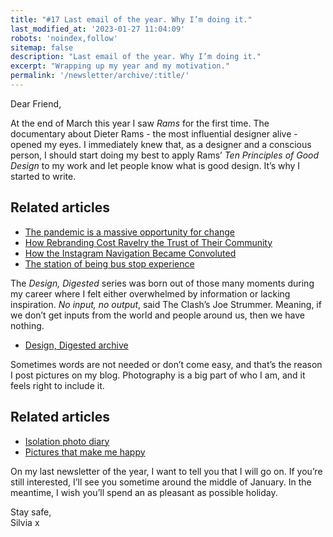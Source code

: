 ```yaml
---
title: "#17 Last email of the year. Why I’m doing it."
last_modified_at: '2023-01-27 11:04:09'
robots: 'noindex,follow'
sitemap: false
description: "Last email of the year. Why I’m doing it."
excerpt: "Wrapping up my year and my motivation."
permalink: '/newsletter/archive/:title/'
---
```

Dear Friend,

At the end of March this year I saw *Rams* for the first time. The documentary about Dieter Rams - the most influential designer alive - opened my eyes. I immediately knew that, as a designer and a conscious person, I should start doing my best to apply Rams’ *Ten Principles of Good Design* to my work and let people know what is good design. It’s why I started to write. 

## Related articles

<ul class="smd-ul">
  <li><a href="https://silviamaggidesign.com/design/pandemic-opportunity-for-change/">The pandemic is a massive opportunity for change</a></li>
  <li><a href="https://silviamaggidesign.com/design/ravelry-rebranding/">How Rebranding Cost Ravelry the Trust of Their Community</a></li>
  <li><a href="https://silviamaggidesign.com/ux/how-the-instagram-navigation-became-convoluted/">How the Instagram Navigation Became Convoluted</a></li>
  <li><a href="https://silviamaggidesign.com/design/the-station-of-being-bus-stop/">The station of being bus stop experience</a></li>
</ul>

The *Design, Digested* series was born out of those many moments during my career where I felt either overwhelmed by information or lacking inspiration. *No input, no output*, said The Clash’s Joe Strummer. Meaning, if we don’t get inputs from the world and people around us, then we have nothing. 

<ul class="smd-ul">
  <li><a href="https://silviamaggidesign.com/category/design-digested/">Design, Digested archive</a></li>
</ul>

Sometimes words are not needed or don’t come easy, and that’s the reason I post pictures on my blog. Photography is a big part of who I am, and it feels right to include it.

## Related articles

<ul class="smd-ul">
  <li><a href="https://silviamaggidesign.com/photography/isolation-photo-diary/">Isolation photo diary</a></li>
  <li><a href="https://silviamaggidesign.com/photography/pictures-that-make-me-happy/">Pictures that make me happy</a></li>
</ul>

On my last newsletter of the year, I want to tell you that I will go on. If you’re still interested, I’ll see you sometime around the middle of January. In the meantime, I wish you’ll spend an as pleasant as possible holiday.

<p class="detached">Stay safe,<br>
Silvia x</p>